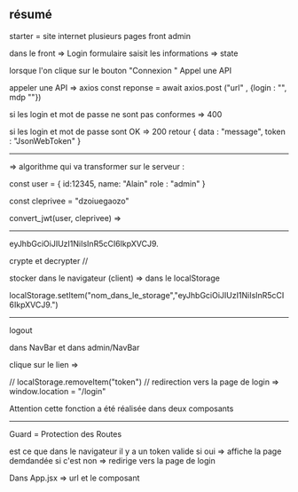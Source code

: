 ## résumé

starter = site internet
plusieurs pages
front
admin

dans le front => Login
formulaire saisit les informations => state

lorsque l'on clique sur le bouton "Connexion "
Appel une API

appeler une API => axios
const reponse = await axios.post ("url" , {login : "", mdp ""})

si les login et mot de passe ne sont pas conformes => 400

si les login et mot de passe sont OK
=> 200
retour {
data : "message",
token : "JsonWebToken"
}

---

=>
algorithme qui va transformer sur le serveur :

const user = {
id:12345,
name: "Alain"
role : "admin"
}

const cleprivee = "dzoiuegaozo"

convert_jwt(user, cleprivee) =>

---

eyJhbGciOiJIUzI1NiIsInR5cCI6IkpXVCJ9.

crypte et decrypter //

stocker dans le navigateur (client) => dans
le localStorage

localStorage.setItem("nom_dans_le_storage","eyJhbGciOiJIUzI1NiIsInR5cCI6IkpXVCJ9.")

---

logout

dans NavBar et dans admin/NavBar

clique sur le lien =>

// localStorage.removeItem("token")
// redirection vers la page de login => window.location = "/login"

Attention cette fonction a été réalisée dans deux composants

---

Guard = Protection des Routes

est ce que dans le navigateur il y a un token valide
si oui => affiche la page demdandée
si c'est non => redirige vers la page de login

Dans App.jsx => url et le composant
